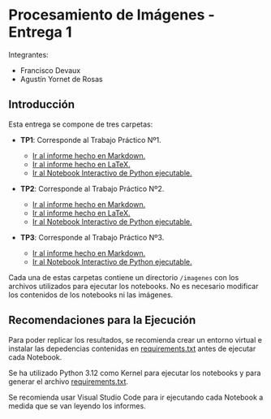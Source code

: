# Procesamiento de Imágenes - Entrega 1
Integrantes:
- Francisco Devaux
- Agustín Yornet de Rosas

## Introducción
Esta entrega se compone de tres carpetas:
- **TP1**: Corresponde al Trabajo Práctico Nº1.
  - [Ir al informe hecho en Markdown.](./TP1/informe.md)
  - [Ir al informe hecho en LaTeX.](./TP1/TP1_PDI.pdf)
  - [Ir al Notebook Interactivo de Python ejecutable.](./TP1/PDI_TP1.ipynb)

- **TP2**: Corresponde al Trabajo Práctico Nº2.
  - [Ir al informe hecho en Markdown.](./TP2/informe.md)
  - [Ir al informe hecho en LaTeX.](./TP2/TP2_PDI.pdf)
  - [Ir al Notebook Interactivo de Python ejecutable.](./TP2/PDI_TP2.ipynb)

- **TP3**: Corresponde al Trabajo Práctico Nº3.
  - [Ir al informe hecho en Markdown.](./TP3/informe.md)
  - [Ir al Notebook Interactivo de Python ejecutable.](./TP3/PDI_TP3.ipynb)

Cada una de estas carpetas contiene un directorio `/imagenes` con los archivos utilizados para ejecutar los notebooks. No es necesario modificar los contenidos de los notebooks ni las imágenes.

## Recomendaciones para la Ejecución
Para poder replicar los resultados, se recomienda crear un entorno virtual e instalar las depedencias contenidas en [requirements.txt](requirements.txt) antes de ejecutar cada Notebook. 

Se ha utilizado Python 3.12 como Kernel para ejecutar los notebooks y para generar el archivo [requirements.txt](requirements.txt).

Se recomienda usar Visual Studio Code para ir ejecutando cada Notebook a medida que se van leyendo los informes.